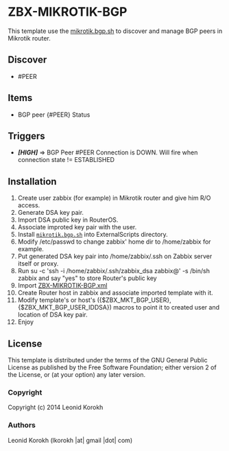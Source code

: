 ZBX-MIKROTIK-BGP
===========

This template use the [mikrotik.bgp.sh](https://github.com/red55/Zabbix/blob/master/zbx-scripts/mikrotik.bgp/mikrotik.bgp.sh) to discover and manage BGP peers in Mikrotik router.

Discover
-----

  * #PEER 
  
Items
-----
  * BGP peer {#PEER} Status
  

Triggers
--------

  * ***[HIGH]*** => BGP Peer #PEER Connection is DOWN. Will fire when connection state != ESTABLISHED
 
Installation
------------

1. Create user zabbix (for example) in Mikrotik router and give him R/O access. 
2. Generate DSA key pair.
3. Import DSA public key in RouterOS.
4. Associate improted key pair with the user.
5. Install [`mikrotik.bgp.sh`](https://github.com/red55/Zabbix/blob/master/zbx-scripts/mikrotik.bgp/mikrotik.bgp.sh) into ExternalScripts directory.
6. Modify /etc/passwd to change zabbix' home dir to /home/zabbix for example.
6. Put generated DSA key pair into /home/zabbix/.ssh on Zabbix server itself or proxy.
7. Run su -c 'ssh -i /home/zabbix/.ssh/zabbix_dsa zabbix@<routerip>' -s /bin/sh zabbix and say "yes" to store Router's public key
8. Import [ZBX-MIKROTIK-BGP.xml](https://github.com/red55/Zabbix/blob/master/zbx-templates/zbx-mikrotik/ZBX-MIKROTIK-BGP.xml)
9. Create Router host in zabbix and associate imported template with it.
10. Modify template's or host's ({$ZBX_MKT_BGP_USER}, {$ZBX_MKT_BGP_USER_IDDSA}) macros to point it to created user and location of DSA key pair.
11. Enjoy

License
-------

This template is distributed under the terms of the GNU General Public License as published by the Free Software Foundation; either version 2 of the  License, or (at your option) any later version.

### Copyright

  Copyright (c) 2014 Leonid Korokh

### Authors
  
  Leonid Korokh
  (lkorokh |at| gmail |dot| com)
  
